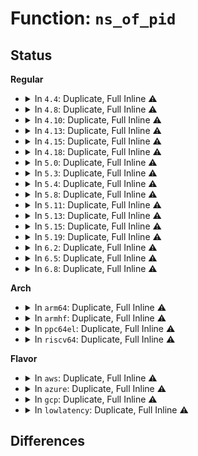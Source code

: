 # Function: <code>ns_of_pid</code>

## Status
<b>Regular</b>
<ul>
<li>
<details>
<summary>In <code>4.4</code>: Duplicate, Full Inline ⚠️</summary>

**Collision:** Static Duplication

**Inline:** Full

**Transformation:** False

**Instances:**

```
In kernel/fork.c (ffffffff8107f4b0)
Location: include/linux/pid.h:134
Inline: True
Inline callers:
  - kernel/fork.c:copy_process
```
```
In kernel/pid.c (ffffffff8109db39)
Location: include/linux/pid.h:134
Inline: True
Inline callers:
  - kernel/pid.c:find_get_pid
  - kernel/pid.c:pid_vnr
  - kernel/pid.c:__task_pid_nr_ns
  - kernel/pid.c:find_task_by_vpid
```
```
In ipc/mqueue.c (ffffffff8132bfec)
Location: include/linux/pid.h:134
Inline: True
Inline callers:
  - ipc/mqueue.c:__do_notify
```
</details>
</li>
<li>
<details>
<summary>In <code>4.8</code>: Duplicate, Full Inline ⚠️</summary>

**Collision:** Static Duplication

**Inline:** Full

**Transformation:** False

**Instances:**

```
In kernel/fork.c (ffffffff8108165e)
Location: include/linux/pid.h:134
Inline: True
```
```
In kernel/pid.c (ffffffff810a1440)
Location: include/linux/pid.h:134
Inline: True
Inline callers:
  - kernel/pid.c:__task_pid_nr_ns
  - kernel/pid.c:pid_vnr
  - kernel/pid.c:find_get_pid
  - kernel/pid.c:find_task_by_vpid
```
```
In ipc/mqueue.c (ffffffff81360c7c)
Location: include/linux/pid.h:134
Inline: True
Inline callers:
  - ipc/mqueue.c:__do_notify
```
</details>
</li>
<li>
<details>
<summary>In <code>4.10</code>: Duplicate, Full Inline ⚠️</summary>

**Collision:** Static Duplication

**Inline:** Full

**Transformation:** False

**Instances:**

```
In kernel/fork.c (ffffffff810860a1)
Location: include/linux/pid.h:134
Inline: True
```
```
In kernel/pid.c (ffffffff810a6500)
Location: include/linux/pid.h:134
Inline: True
Inline callers:
  - kernel/pid.c:__task_pid_nr_ns
  - kernel/pid.c:pid_vnr
  - kernel/pid.c:find_get_pid
  - kernel/pid.c:find_task_by_vpid
```
```
In ipc/mqueue.c (ffffffff813775fc)
Location: include/linux/pid.h:134
Inline: True
Inline callers:
  - ipc/mqueue.c:__do_notify
```
</details>
</li>
<li>
<details>
<summary>In <code>4.13</code>: Duplicate, Full Inline ⚠️</summary>

**Collision:** Static Duplication

**Inline:** Full

**Transformation:** False

**Instances:**

```
In kernel/fork.c (ffffffff81082854)
Location: include/linux/pid.h:136
Inline: True
```
```
In kernel/pid.c (ffffffff810a3482)
Location: include/linux/pid.h:136
Inline: True
Inline callers:
  - kernel/pid.c:__task_pid_nr_ns
  - kernel/pid.c:pid_vnr
  - kernel/pid.c:find_get_pid
  - kernel/pid.c:find_task_by_vpid
```
```
In ipc/mqueue.c (ffffffff8138b15d)
Location: include/linux/pid.h:136
Inline: True
Inline callers:
  - ipc/mqueue.c:__do_notify
```
</details>
</li>
<li>
<details>
<summary>In <code>4.15</code>: Duplicate, Full Inline ⚠️</summary>

**Collision:** Static Duplication

**Inline:** Full

**Transformation:** False

**Instances:**

```
In kernel/fork.c (ffffffff81089690)
Location: include/linux/pid.h:135
Inline: True
```
```
In kernel/pid.c (ffffffff810a9d13)
Location: include/linux/pid.h:135
Inline: True
Inline callers:
  - kernel/pid.c:__task_pid_nr_ns
  - kernel/pid.c:pid_vnr
  - kernel/pid.c:find_get_pid
  - kernel/pid.c:find_task_by_vpid
```
```
In ipc/mqueue.c (ffffffff813b04dd)
Location: include/linux/pid.h:135
Inline: True
Inline callers:
  - ipc/mqueue.c:__do_notify
```
</details>
</li>
<li>
<details>
<summary>In <code>4.18</code>: Duplicate, Full Inline ⚠️</summary>

**Collision:** Static Duplication

**Inline:** Full

**Transformation:** False

**Instances:**

```
In kernel/fork.c (ffffffff8108d03e)
Location: include/linux/pid.h:135
Inline: True
```
```
In kernel/pid.c (ffffffff810b087f)
Location: include/linux/pid.h:135
Inline: True
Inline callers:
  - kernel/pid.c:__task_pid_nr_ns
  - kernel/pid.c:pid_vnr
  - kernel/pid.c:find_get_pid
  - kernel/pid.c:find_task_by_vpid
```
```
In ipc/mqueue.c (ffffffff813e051f)
Location: include/linux/pid.h:135
Inline: True
Inline callers:
  - ipc/mqueue.c:__do_notify
```
</details>
</li>
<li>
<details>
<summary>In <code>5.0</code>: Duplicate, Full Inline ⚠️</summary>

**Collision:** Static Duplication

**Inline:** Full

**Transformation:** False

**Instances:**

```
In kernel/fork.c (ffffffff81094b5a)
Location: include/linux/pid.h:128
Inline: True
```
```
In kernel/pid.c (ffffffff810b99b1)
Location: include/linux/pid.h:128
Inline: True
Inline callers:
  - kernel/pid.c:__task_pid_nr_ns
  - kernel/pid.c:pid_vnr
  - kernel/pid.c:find_get_pid
  - kernel/pid.c:find_task_by_vpid
```
```
In ipc/mqueue.c (ffffffff813fad1d)
Location: include/linux/pid.h:128
Inline: True
Inline callers:
  - ipc/mqueue.c:__do_notify
```
</details>
</li>
<li>
<details>
<summary>In <code>5.3</code>: Duplicate, Full Inline ⚠️</summary>

**Collision:** Static Duplication

**Inline:** Full

**Transformation:** False

**Instances:**

```
In kernel/fork.c (ffffffff8109930e)
Location: include/linux/pid.h:133
Inline: True
Inline callers:
  - kernel/fork.c:copy_process
  - kernel/fork.c:copy_process
```
```
In kernel/signal.c (ffffffff810afef8)
Location: include/linux/pid.h:133
Inline: True
Inline callers:
  - kernel/signal.c:__ia32_sys_pidfd_send_signal
  - kernel/signal.c:__x64_sys_pidfd_send_signal
```
```
In kernel/pid.c (ffffffff810bf7b9)
Location: include/linux/pid.h:133
Inline: True
Inline callers:
  - kernel/pid.c:__task_pid_nr_ns
  - kernel/pid.c:pid_vnr
  - kernel/pid.c:find_get_pid
  - kernel/pid.c:find_task_by_vpid
```
```
In ipc/mqueue.c (ffffffff81427139)
Location: include/linux/pid.h:133
Inline: True
Inline callers:
  - ipc/mqueue.c:__do_notify
```
</details>
</li>
<li>
<details>
<summary>In <code>5.4</code>: Duplicate, Full Inline ⚠️</summary>

**Collision:** Static Duplication

**Inline:** Full

**Transformation:** False

**Instances:**

```
In kernel/fork.c (ffffffff8109f908)
Location: include/linux/pid.h:137
Inline: True
Inline callers:
  - kernel/fork.c:copy_process
  - kernel/fork.c:copy_process
```
```
In kernel/signal.c (ffffffff810b6509)
Location: include/linux/pid.h:137
Inline: True
Inline callers:
  - kernel/signal.c:__ia32_sys_pidfd_send_signal
  - kernel/signal.c:__x64_sys_pidfd_send_signal
```
```
In kernel/pid.c (ffffffff810c5b8b)
Location: include/linux/pid.h:137
Inline: True
Inline callers:
  - kernel/pid.c:__task_pid_nr_ns
  - kernel/pid.c:pid_vnr
  - kernel/pid.c:find_get_pid
  - kernel/pid.c:find_task_by_vpid
```
```
In ipc/mqueue.c (ffffffff81440e79)
Location: include/linux/pid.h:137
Inline: True
Inline callers:
  - ipc/mqueue.c:__do_notify
```
</details>
</li>
<li>
<details>
<summary>In <code>5.8</code>: Duplicate, Full Inline ⚠️</summary>

**Collision:** Static Duplication

**Inline:** Full

**Transformation:** False

**Instances:**

```
In kernel/fork.c (ffffffff810a69c1)
Location: include/linux/pid.h:148
Inline: True
Inline callers:
  - kernel/fork.c:copy_process
  - kernel/fork.c:copy_process
```
```
In kernel/signal.c (ffffffff810be6f8)
Location: include/linux/pid.h:148
Inline: True
Inline callers:
  - kernel/signal.c:__do_sys_pidfd_send_signal
```
```
In kernel/pid.c (ffffffff810cd411)
Location: include/linux/pid.h:148
Inline: True
Inline callers:
  - kernel/pid.c:__task_pid_nr_ns
  - kernel/pid.c:pid_vnr
  - kernel/pid.c:find_get_pid
  - kernel/pid.c:find_get_task_by_vpid
```
```
In ipc/mqueue.c (ffffffff81491c2b)
Location: include/linux/pid.h:148
Inline: True
Inline callers:
  - ipc/mqueue.c:__do_notify
```
</details>
</li>
<li>
<details>
<summary>In <code>5.11</code>: Duplicate, Full Inline ⚠️</summary>

**Collision:** Static Duplication

**Inline:** Full

**Transformation:** False

**Instances:**

```
In kernel/fork.c (ffffffff810a24d7)
Location: include/linux/pid.h:149
Inline: True
Inline callers:
  - kernel/fork.c:copy_process
  - kernel/fork.c:copy_process
```
```
In kernel/signal.c (ffffffff810b99f8)
Location: include/linux/pid.h:149
Inline: True
Inline callers:
  - kernel/signal.c:__do_sys_pidfd_send_signal
```
```
In kernel/pid.c (ffffffff810c7fbc)
Location: include/linux/pid.h:149
Inline: True
Inline callers:
  - kernel/pid.c:__task_pid_nr_ns
  - kernel/pid.c:pid_vnr
  - kernel/pid.c:find_get_pid
  - kernel/pid.c:find_get_task_by_vpid
```
```
In ipc/mqueue.c (ffffffff814af95d)
Location: include/linux/pid.h:149
Inline: True
Inline callers:
  - ipc/mqueue.c:__do_notify
```
</details>
</li>
<li>
<details>
<summary>In <code>5.13</code>: Duplicate, Full Inline ⚠️</summary>

**Collision:** Static Duplication

**Inline:** Full

**Transformation:** False

**Instances:**

```
In kernel/fork.c (ffffffff810a31ca)
Location: include/linux/pid.h:149
Inline: True
Inline callers:
  - kernel/fork.c:copy_process
  - kernel/fork.c:copy_process
```
```
In kernel/signal.c (ffffffff810bb1e8)
Location: include/linux/pid.h:149
Inline: True
Inline callers:
  - kernel/signal.c:__do_sys_pidfd_send_signal
```
```
In kernel/pid.c (ffffffff810c9a5c)
Location: include/linux/pid.h:149
Inline: True
Inline callers:
  - kernel/pid.c:__task_pid_nr_ns
  - kernel/pid.c:pid_vnr
  - kernel/pid.c:find_get_pid
  - kernel/pid.c:find_get_task_by_vpid
```
```
In ipc/mqueue.c (ffffffff814b579d)
Location: include/linux/pid.h:149
Inline: True
Inline callers:
  - ipc/mqueue.c:__do_notify
```
</details>
</li>
<li>
<details>
<summary>In <code>5.15</code>: Duplicate, Full Inline ⚠️</summary>

**Collision:** Static Duplication

**Inline:** Full

**Transformation:** False

**Instances:**

```
In kernel/fork.c (ffffffff810b496e)
Location: include/linux/pid.h:150
Inline: True
Inline callers:
  - kernel/fork.c:copy_process
  - kernel/fork.c:copy_process
```
```
In kernel/signal.c (ffffffff810cdaf8)
Location: include/linux/pid.h:150
Inline: True
Inline callers:
  - kernel/signal.c:__do_sys_pidfd_send_signal
```
```
In kernel/pid.c (ffffffff810dc9c9)
Location: include/linux/pid.h:150
Inline: True
Inline callers:
  - kernel/pid.c:__task_pid_nr_ns
  - kernel/pid.c:pid_vnr
  - kernel/pid.c:find_get_pid
  - kernel/pid.c:find_get_task_by_vpid
```
```
In ipc/mqueue.c (ffffffff8150de8d)
Location: include/linux/pid.h:150
Inline: True
Inline callers:
  - ipc/mqueue.c:__do_notify
```
</details>
</li>
<li>
<details>
<summary>In <code>5.19</code>: Duplicate, Full Inline ⚠️</summary>

**Collision:** Static Duplication

**Inline:** Full

**Transformation:** False

**Instances:**

```
In kernel/fork.c (ffffffff810cae69)
Location: include/linux/pid.h:151
Inline: True
Inline callers:
  - kernel/fork.c:copy_process
  - kernel/fork.c:copy_process
```
```
In kernel/signal.c (ffffffff810e5c94)
Location: include/linux/pid.h:151
Inline: True
Inline callers:
  - kernel/signal.c:__do_sys_pidfd_send_signal
```
```
In kernel/pid.c (ffffffff810f755f)
Location: include/linux/pid.h:151
Inline: True
Inline callers:
  - kernel/pid.c:__ia32_sys_pidfd_open
  - kernel/pid.c:__x64_sys_pidfd_open
  - kernel/pid.c:__task_pid_nr_ns
  - kernel/pid.c:pid_vnr
  - kernel/pid.c:find_get_task_by_vpid
```
```
In ipc/mqueue.c (ffffffff815a0962)
Location: include/linux/pid.h:151
Inline: True
Inline callers:
  - ipc/mqueue.c:__do_notify
```
</details>
</li>
<li>
<details>
<summary>In <code>6.2</code>: Duplicate, Full Inline ⚠️</summary>

**Collision:** Static Duplication

**Inline:** Full

**Transformation:** False

**Instances:**

```
In kernel/fork.c (ffffffff810e83a0)
Location: include/linux/pid.h:151
Inline: True
Inline callers:
  - kernel/fork.c:copy_process
  - kernel/fork.c:copy_process
```
```
In kernel/signal.c (ffffffff81106854)
Location: include/linux/pid.h:151
Inline: True
Inline callers:
  - kernel/signal.c:__do_sys_pidfd_send_signal
```
```
In kernel/pid.c (ffffffff81119cdf)
Location: include/linux/pid.h:151
Inline: True
Inline callers:
  - kernel/pid.c:__ia32_sys_pidfd_open
  - kernel/pid.c:__x64_sys_pidfd_open
  - kernel/pid.c:__task_pid_nr_ns
  - kernel/pid.c:pid_vnr
  - kernel/pid.c:find_get_task_by_vpid
```
```
In ipc/mqueue.c (ffffffff8164a2f2)
Location: include/linux/pid.h:151
Inline: True
Inline callers:
  - ipc/mqueue.c:__do_notify
```
</details>
</li>
<li>
<details>
<summary>In <code>6.5</code>: Duplicate, Full Inline ⚠️</summary>

**Collision:** Static Duplication

**Inline:** Full

**Transformation:** False

**Instances:**

```
In kernel/fork.c (ffffffff810f4000)
Location: include/linux/pid.h:152
Inline: True
Inline callers:
  - kernel/fork.c:copy_process
  - kernel/fork.c:copy_process
```
```
In kernel/signal.c (ffffffff81112b44)
Location: include/linux/pid.h:152
Inline: True
Inline callers:
  - kernel/signal.c:__do_sys_pidfd_send_signal
```
```
In kernel/pid.c (ffffffff81125df0)
Location: include/linux/pid.h:152
Inline: True
Inline callers:
  - kernel/pid.c:__ia32_sys_pidfd_open
  - kernel/pid.c:__x64_sys_pidfd_open
  - kernel/pid.c:__task_pid_nr_ns
  - kernel/pid.c:pid_vnr
  - kernel/pid.c:find_get_task_by_vpid
```
```
In ipc/mqueue.c (ffffffff81682839)
Location: include/linux/pid.h:152
Inline: True
Inline callers:
  - ipc/mqueue.c:__do_notify
```
</details>
</li>
<li>
<details>
<summary>In <code>6.8</code>: Duplicate, Full Inline ⚠️</summary>

**Collision:** Static Duplication

**Inline:** Full

**Transformation:** False

**Instances:**

```
In kernel/fork.c (ffffffff810fd3c2)
Location: include/linux/pid.h:143
Inline: True
Inline callers:
  - kernel/fork.c:copy_process
  - kernel/fork.c:copy_process
```
```
In kernel/signal.c (ffffffff8111c534)
Location: include/linux/pid.h:143
Inline: True
Inline callers:
  - kernel/signal.c:__do_sys_pidfd_send_signal
```
```
In kernel/pid.c (ffffffff811303f0)
Location: include/linux/pid.h:143
Inline: True
Inline callers:
  - kernel/pid.c:__ia32_sys_pidfd_open
  - kernel/pid.c:__x64_sys_pidfd_open
  - kernel/pid.c:__task_pid_nr_ns
  - kernel/pid.c:pid_vnr
  - kernel/pid.c:find_get_task_by_vpid
```
```
In ipc/mqueue.c (ffffffff816bec39)
Location: include/linux/pid.h:143
Inline: True
Inline callers:
  - ipc/mqueue.c:__do_notify
```
</details>
</li>
</ul>
<b>Arch</b>
<ul>
<li>
<details>
<summary>In <code>arm64</code>: Duplicate, Full Inline ⚠️</summary>

**Collision:** Static Duplication

**Inline:** Full

**Transformation:** False

**Instances:**

```
In kernel/fork.c (ffff8000100f3f6c)
Location: include/linux/pid.h:137
Inline: True
Inline callers:
  - kernel/fork.c:copy_process
  - kernel/fork.c:copy_process
```
```
In kernel/signal.c (ffff800010112878)
Location: include/linux/pid.h:137
Inline: True
Inline callers:
  - kernel/signal.c:__arm64_sys_pidfd_send_signal
```
```
In kernel/pid.c (ffff8000101240b4)
Location: include/linux/pid.h:137
Inline: True
Inline callers:
  - kernel/pid.c:__task_pid_nr_ns
  - kernel/pid.c:pid_vnr
  - kernel/pid.c:find_get_pid
  - kernel/pid.c:find_task_by_vpid
```
```
In ipc/mqueue.c (ffff80001052995c)
Location: include/linux/pid.h:137
Inline: True
Inline callers:
  - ipc/mqueue.c:__do_notify
```
</details>
</li>
<li>
<details>
<summary>In <code>armhf</code>: Duplicate, Full Inline ⚠️</summary>

**Collision:** Static Duplication

**Inline:** Full

**Transformation:** False

**Instances:**

```
In kernel/fork.c (c0352994)
Location: include/linux/pid.h:137
Inline: True
Inline callers:
  - kernel/fork.c:copy_process
  - kernel/fork.c:copy_process
```
```
In kernel/signal.c (c03697f4)
Location: include/linux/pid.h:137
Inline: True
Inline callers:
  - kernel/signal.c:__se_sys_pidfd_send_signal
```
```
In kernel/pid.c (c0377400)
Location: include/linux/pid.h:137
Inline: True
Inline callers:
  - kernel/pid.c:__task_pid_nr_ns
  - kernel/pid.c:pid_vnr
  - kernel/pid.c:find_task_by_vpid
  - kernel/pid.c:find_vpid
```
```
In ipc/mqueue.c (c06e3bdc)
Location: include/linux/pid.h:137
Inline: True
Inline callers:
  - ipc/mqueue.c:do_mq_timedsend
```
</details>
</li>
<li>
<details>
<summary>In <code>ppc64el</code>: Duplicate, Full Inline ⚠️</summary>

**Collision:** Static Duplication

**Inline:** Full

**Transformation:** False

**Instances:**

```
In kernel/fork.c (c00000000013a308)
Location: include/linux/pid.h:137
Inline: True
Inline callers:
  - kernel/fork.c:copy_process
  - kernel/fork.c:copy_process
```
```
In kernel/signal.c (c00000000015a284)
Location: include/linux/pid.h:137
Inline: True
Inline callers:
  - kernel/signal.c:__se_sys_pidfd_send_signal
```
```
In kernel/pid.c (c00000000016de08)
Location: include/linux/pid.h:137
Inline: True
Inline callers:
  - kernel/pid.c:__task_pid_nr_ns
  - kernel/pid.c:pid_vnr
  - kernel/pid.c:find_get_pid
  - kernel/pid.c:find_task_by_vpid
```
```
In ipc/mqueue.c (c000000000675434)
Location: include/linux/pid.h:137
Inline: True
Inline callers:
  - ipc/mqueue.c:__do_notify
```
</details>
</li>
<li>
<details>
<summary>In <code>riscv64</code>: Duplicate, Full Inline ⚠️</summary>

**Collision:** Static Duplication

**Inline:** Full

**Transformation:** False

**Instances:**

```
In kernel/fork.c (ffffffe0000c0742)
Location: include/linux/pid.h:137
Inline: True
Inline callers:
  - kernel/fork.c:copy_process
  - kernel/fork.c:copy_process
```
```
In kernel/signal.c (ffffffe0000d1786)
Location: include/linux/pid.h:137
Inline: True
Inline callers:
  - kernel/signal.c:__se_sys_pidfd_send_signal
```
```
In kernel/pid.c (ffffffe0000dc3de)
Location: include/linux/pid.h:137
Inline: True
Inline callers:
  - kernel/pid.c:__task_pid_nr_ns
  - kernel/pid.c:pid_vnr
  - kernel/pid.c:find_get_pid
  - kernel/pid.c:find_task_by_vpid
```
```
In ipc/mqueue.c (ffffffe00038c832)
Location: include/linux/pid.h:137
Inline: True
Inline callers:
  - ipc/mqueue.c:__do_notify
```
</details>
</li>
</ul>
<b>Flavor</b>
<ul>
<li>
<details>
<summary>In <code>aws</code>: Duplicate, Full Inline ⚠️</summary>

**Collision:** Static Duplication

**Inline:** Full

**Transformation:** False

**Instances:**

```
In kernel/fork.c (ffffffff81099228)
Location: include/linux/pid.h:137
Inline: True
Inline callers:
  - kernel/fork.c:copy_process
  - kernel/fork.c:copy_process
```
```
In kernel/signal.c (ffffffff810b0879)
Location: include/linux/pid.h:137
Inline: True
Inline callers:
  - kernel/signal.c:__ia32_sys_pidfd_send_signal
  - kernel/signal.c:__x64_sys_pidfd_send_signal
```
```
In kernel/pid.c (ffffffff810bff0b)
Location: include/linux/pid.h:137
Inline: True
Inline callers:
  - kernel/pid.c:__task_pid_nr_ns
  - kernel/pid.c:pid_vnr
  - kernel/pid.c:find_get_pid
  - kernel/pid.c:find_task_by_vpid
```
```
In ipc/mqueue.c (ffffffff81439459)
Location: include/linux/pid.h:137
Inline: True
Inline callers:
  - ipc/mqueue.c:__do_notify
```
</details>
</li>
<li>
<details>
<summary>In <code>azure</code>: Duplicate, Full Inline ⚠️</summary>

**Collision:** Static Duplication

**Inline:** Full

**Transformation:** False

**Instances:**

```
In kernel/fork.c (ffffffff81087c78)
Location: include/linux/pid.h:137
Inline: True
Inline callers:
  - kernel/fork.c:copy_process
  - kernel/fork.c:copy_process
```
```
In kernel/signal.c (ffffffff8109f199)
Location: include/linux/pid.h:137
Inline: True
Inline callers:
  - kernel/signal.c:__ia32_sys_pidfd_send_signal
  - kernel/signal.c:__x64_sys_pidfd_send_signal
```
```
In kernel/pid.c (ffffffff810ae71b)
Location: include/linux/pid.h:137
Inline: True
Inline callers:
  - kernel/pid.c:__task_pid_nr_ns
  - kernel/pid.c:pid_vnr
  - kernel/pid.c:find_get_pid
  - kernel/pid.c:find_task_by_vpid
```
```
In ipc/mqueue.c (ffffffff81429ec9)
Location: include/linux/pid.h:137
Inline: True
Inline callers:
  - ipc/mqueue.c:__do_notify
```
</details>
</li>
<li>
<details>
<summary>In <code>gcp</code>: Duplicate, Full Inline ⚠️</summary>

**Collision:** Static Duplication

**Inline:** Full

**Transformation:** False

**Instances:**

```
In kernel/fork.c (ffffffff810991d8)
Location: include/linux/pid.h:137
Inline: True
Inline callers:
  - kernel/fork.c:copy_process
  - kernel/fork.c:copy_process
```
```
In kernel/signal.c (ffffffff810afdd9)
Location: include/linux/pid.h:137
Inline: True
Inline callers:
  - kernel/signal.c:__ia32_sys_pidfd_send_signal
  - kernel/signal.c:__x64_sys_pidfd_send_signal
```
```
In kernel/pid.c (ffffffff810bf45b)
Location: include/linux/pid.h:137
Inline: True
Inline callers:
  - kernel/pid.c:__task_pid_nr_ns
  - kernel/pid.c:pid_vnr
  - kernel/pid.c:find_get_pid
  - kernel/pid.c:find_task_by_vpid
```
```
In ipc/mqueue.c (ffffffff814355f9)
Location: include/linux/pid.h:137
Inline: True
Inline callers:
  - ipc/mqueue.c:__do_notify
```
</details>
</li>
<li>
<details>
<summary>In <code>lowlatency</code>: Duplicate, Full Inline ⚠️</summary>

**Collision:** Static Duplication

**Inline:** Full

**Transformation:** False

**Instances:**

```
In kernel/fork.c (ffffffff810a0e11)
Location: include/linux/pid.h:137
Inline: True
Inline callers:
  - kernel/fork.c:copy_process
  - kernel/fork.c:copy_process
```
```
In kernel/signal.c (ffffffff810b80a9)
Location: include/linux/pid.h:137
Inline: True
Inline callers:
  - kernel/signal.c:__ia32_sys_pidfd_send_signal
  - kernel/signal.c:__x64_sys_pidfd_send_signal
```
```
In kernel/pid.c (ffffffff810c78d9)
Location: include/linux/pid.h:137
Inline: True
Inline callers:
  - kernel/pid.c:__task_pid_nr_ns
  - kernel/pid.c:pid_vnr
  - kernel/pid.c:find_get_pid
  - kernel/pid.c:find_task_by_vpid
```
```
In ipc/mqueue.c (ffffffff8144cc9e)
Location: include/linux/pid.h:137
Inline: True
Inline callers:
  - ipc/mqueue.c:__do_notify
```
</details>
</li>
</ul>

## Differences
